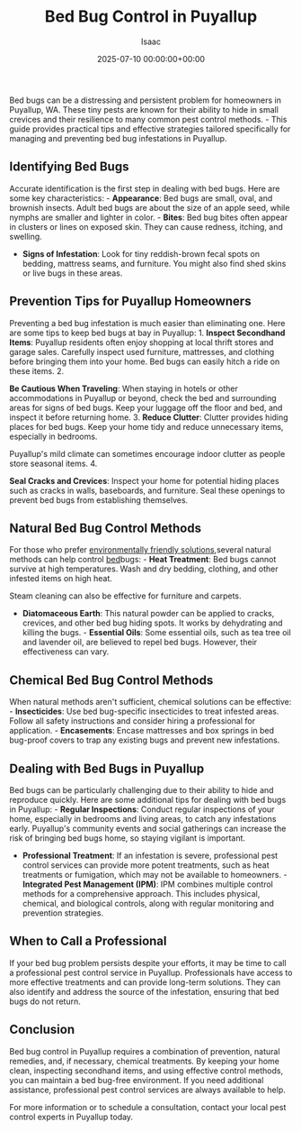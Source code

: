 ﻿---
title: Bed Bug Control in Puyallup
description: Bed bugs can be a distressing and persistent problem for homeowners in Puyallup, WA. These tiny pests are known for their ability to hide in small crevices...
slug: /bed-bug-control-in-puyallup/
date: 2025-07-10 00:00:00+00:00
lastmod: 2025-07-10 00:00:00+03:00
author: Isaac
categories:

- Bed Bugs

- Guide

- Puyallup
tags:

- bed-bugs

- bed

- bug
layout: post
---

Bed bugs can be a distressing and persistent problem for homeowners in Puyallup, WA. These tiny pests are known for their ability to hide in small crevices and their resilience to many common pest control methods. - This guide provides practical tips and effective strategies tailored specifically for managing and preventing bed bug infestations in Puyallup.

##  Identifying Bed Bugs

Accurate identification is the first step in dealing with bed bugs. Here are some key characteristics: - **Appearance**: Bed bugs are small, oval, and brownish insects. Adult bed bugs are about the size of an apple seed, while nymphs are smaller and lighter in color. - **Bites**: Bed bug bites often appear in clusters or lines on exposed skin. They can cause redness, itching, and swelling.

- **Signs of Infestation**: Look for tiny reddish-brown fecal spots on bedding, mattress seams, and furniture. You might also find shed skins or live bugs in these areas.

##  Prevention Tips for Puyallup Homeowners

Preventing a bed bug infestation is much easier than eliminating one. Here are some tips to keep bed bugs at bay in Puyallup: 1. **Inspect Secondhand Items**: Puyallup residents often enjoy shopping at local thrift stores and garage sales. Carefully inspect used furniture, mattresses, and clothing before bringing them into your home. Bed bugs can easily hitch a ride on these items. 2.

**Be Cautious When Traveling**: When staying in hotels or other accommodations in Puyallup or beyond, check the bed and surrounding areas for signs of bed bugs. Keep your luggage off the floor and bed, and inspect it before returning home. 3. **Reduce Clutter**: Clutter provides hiding places for bed bugs. Keep your home tidy and reduce unnecessary items, especially in bedrooms.

Puyallup's mild climate can sometimes encourage indoor clutter as people store seasonal items. 4.

**Seal Cracks and Crevices**: Inspect your home for potential hiding places such as cracks in walls, baseboards, and furniture. Seal these openings to prevent bed bugs from establishing themselves.

##  Natural Bed Bug Control Methods

For those who prefer [environmentally friendly solutions](https://pestpolicy.com/does-ammonia-kill-[bed-bugs](https://pestpolicy.com/bed-bug-bites-vs-mosquito-bites/)/),several natural methods can help control [bed](https://pestpolicy.com/bed-bug-bites-vs-other-bites/)bugs: - **Heat Treatment**: Bed bugs cannot survive at high temperatures. Wash and dry bedding, clothing, and other infested items on high heat.

Steam cleaning can also be effective for furniture and carpets.

- **Diatomaceous Earth**: This natural powder can be applied to cracks, crevices, and other bed bug hiding spots. It works by dehydrating and killing the bugs. - **Essential Oils**: Some essential oils, such as tea tree oil and lavender oil, are believed to repel bed bugs. However, their effectiveness can vary.

##  Chemical Bed Bug Control Methods

When natural methods aren't sufficient, chemical solutions can be effective: - **Insecticides**: Use bed bug-specific insecticides to treat infested areas. Follow all safety instructions and consider hiring a professional for application. - **Encasements**: Encase mattresses and box springs in bed bug-proof covers to trap any existing bugs and prevent new infestations.

##  Dealing with Bed Bugs in Puyallup

Bed bugs can be particularly challenging due to their ability to hide and reproduce quickly. Here are some additional tips for dealing with bed bugs in Puyallup: - **Regular Inspections**: Conduct regular inspections of your home, especially in bedrooms and living areas, to catch any infestations early. Puyallup's community events and social gatherings can increase the risk of bringing bed bugs home, so staying vigilant is important.

- **Professional Treatment**: If an infestation is severe, professional pest control services can provide more potent treatments, such as heat treatments or fumigation, which may not be available to homeowners. - **Integrated Pest Management (IPM)**: IPM combines multiple control methods for a comprehensive approach. This includes physical, chemical, and biological controls, along with regular monitoring and prevention strategies.

##  When to Call a Professional

If your bed bug problem persists despite your efforts, it may be time to call a professional pest control service in Puyallup. Professionals have access to more effective treatments and can provide long-term solutions. They can also identify and address the source of the infestation, ensuring that bed bugs do not return.

##  Conclusion

Bed bug control in Puyallup requires a combination of prevention, natural remedies, and, if necessary, chemical treatments. By keeping your home clean, inspecting secondhand items, and using effective control methods, you can maintain a bed bug-free environment. If you need additional assistance, professional pest control services are always available to help.

For more information or to schedule a consultation, contact your local pest control experts in Puyallup today.
